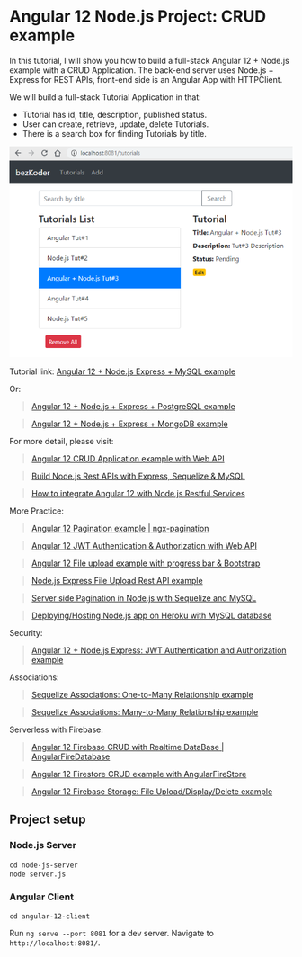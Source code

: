 # Angular 12 Node.js Project: CRUD example

In this tutorial, I will show you how to build a full-stack Angular 12 + Node.js example with a CRUD Application. The back-end server uses Node.js + Express for REST APIs, front-end side is an Angular App with HTTPClient.

We will build a full-stack Tutorial Application in that:
- Tutorial has id, title, description, published status.
- User can create, retrieve, update, delete Tutorials.
- There is a search box for finding Tutorials by title.

![angular-12-node-js-project-example](angular-12-node-js-project-example.png)

Tutorial link: [Angular 12 + Node.js Express + MySQL example](https://bezkoder.com/angular-12-node-js-express-mysql/)

Or:
> [Angular 12 + Node.js + Express + PostgreSQL example](https://bezkoder.com/angular-12-node-js-express-postgresql/)

> [Angular 12 + Node.js + Express + MongoDB example](https://bezkoder.com/angular-12-mongodb-node-js-express/)

For more detail, please visit:
> [Angular 12 CRUD Application example with Web API](https://bezkoder.com/angular-12-crud-app/)

> [Build Node.js Rest APIs with Express, Sequelize & MySQL](https://bezkoder.com/node-js-express-sequelize-mysql/)

> [How to integrate Angular 12 with Node.js Restful Services](https://bezkoder.com/integrate-angular-12-node-js/)

More Practice:
> [Angular 12 Pagination example | ngx-pagination](https://bezkoder.com/angular-12-pagination-ngx/)

> [Angular 12 JWT Authentication & Authorization with Web API](https://bezkoder.com/angular-12-jwt-auth/)

> [Angular 12 File upload example with progress bar & Bootstrap](https://bezkoder.com/angular-12-file-upload/)

> [Node.js Express File Upload Rest API example](https://bezkoder.com/node-js-express-file-upload/)

> [Server side Pagination in Node.js with Sequelize and MySQL](https://bezkoder.com/node-js-sequelize-pagination-mysql/)

> [Deploying/Hosting Node.js app on Heroku with MySQL database](https://bezkoder.com/deploy-node-js-app-heroku-cleardb-mysql/)

Security:
> [Angular 12 + Node.js Express: JWT Authentication and Authorization example](https://bezkoder.com/node-js-angular-12-jwt-auth/)

Associations:
> [Sequelize Associations: One-to-Many Relationship example](https://bezkoder.com/sequelize-associate-one-to-many/)

> [Sequelize Associations: Many-to-Many Relationship example](https://bezkoder.com/sequelize-associate-many-to-many/)

Serverless with Firebase:
> [Angular 12 Firebase CRUD with Realtime DataBase | AngularFireDatabase](https://bezkoder.com/angular-12-firebase-crud/)

> [Angular 12 Firestore CRUD example with AngularFireStore](https://bezkoder.com/angular-12-firestore-crud-angularfirestore/)

> [Angular 12 Firebase Storage: File Upload/Display/Delete example](https://bezkoder.com/angular-12-file-upload-firebase-storage/)

## Project setup

### Node.js Server
```
cd node-js-server
node server.js
```

### Angular Client
```
cd angular-12-client
```
Run `ng serve --port 8081` for a dev server. Navigate to `http://localhost:8081/`.